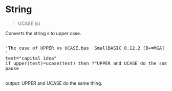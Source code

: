 # String

> UCASE (s)

Converts the string s to upper case.

<pre>

'The case of UPPER vs UCASE.bas  SmallBASIC 0.12.2 [B+=MGA] 2016-03-12
'
test="capital idea"
if upper(test)=ucase(test) then ?"UPPER and UCASE do the same thing." else ?"UPPER and UCASE are different."
pause

</pre>

output: UPPER and UCASE do the same thing.
